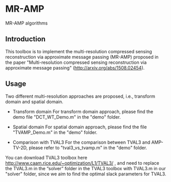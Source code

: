 # MR-AMP
MR-AMP algorithms 

## Introduction
This toolbox is to implement the multi-resolution compressed sensing reconstruction via approximate message passing (MR-AMP)
proposed in the paper "Multi-resolution compressed sensing reconstruction via approximate message passing" (http://arxiv.org/abs/1508.02454).

## Usage
Two different multi-resolution approaches are proposed, i.e., transform domain and spatial domain.

  * Transform domain
For transform domain approach, please find the demo file "DCT_WT_Demo.m" in the "demo" folder.

  * Spatial domain
For spatial domain approach, please find the file "TVAMP_Demo.m" in the "demo" folder.

  * Comparison with TVAL3
For the comparison between TVAL3 and AMP-TV-2D, please refer to "tval3_vs_tvamp.m" in the "demo" folder.

You can download TVAL3 toolbox here http://www.caam.rice.edu/~optimization/L1/TVAL3/ ,
and need to replace the TVAL3.m in the “solver” folder in the TVAL3 toolbox with TVAL3.m in our "solver" folder,
since we aim to find the optimal slack parameters for TVAL3.
